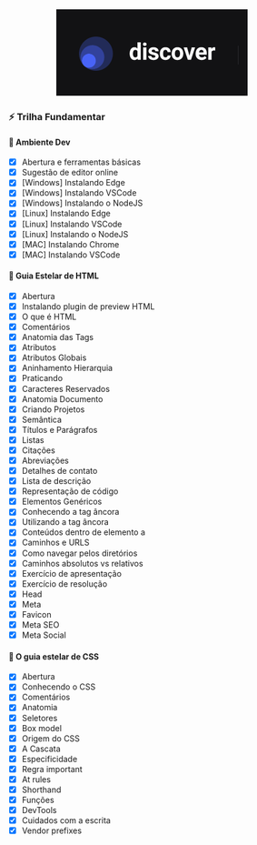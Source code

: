 <div align="center">
    <img src="../logo-discover.png">
</div>

### :zap: Trilha Fundamentar

#### :bookmark: Ambiente Dev

- [x] Abertura e ferramentas básicas
- [x] Sugestão de editor online
- [x] [Windows] Instalando Edge
- [x] [Windows] Instalando VSCode
- [x] [Windows] Instalando o NodeJS
- [x] [Linux] Instalando Edge
- [x] [Linux] Instalando VSCode
- [x] [Linux] Instalando o NodeJS
- [x] [MAC] Instalando Chrome
- [x] [MAC] Instalando VSCode

#### :bookmark: Guia Estelar de HTML

- [x] Abertura
- [x] Instalando plugin de preview HTML
- [x] O que é HTML
- [x] Comentários
- [x] Anatomia das Tags
- [x] Atributos
- [x] Atributos Globais
- [x] Aninhamento Hierarquia
- [x] Praticando
- [x] Caracteres Reservados
- [x] Anatomia Documento
- [x] Criando Projetos
- [x] Semântica
- [x] Títulos e Parágrafos
- [x] Listas
- [x] Citações
- [x] Abreviações
- [x] Detalhes de contato
- [x] Lista de descrição
- [x] Representação de código
- [x] Elementos Genéricos
- [x] Conhecendo a tag âncora
- [x] Utilizando a tag âncora
- [x] Conteúdos dentro de elemento a
- [x] Caminhos e URLS
- [x] Como navegar pelos diretórios
- [x] Caminhos absolutos vs relativos
- [x] Exercício de apresentação
- [x] Exercício de resolução
- [x] Head
- [x] Meta
- [x] Favicon
- [x] Meta SEO
- [x] Meta Social

#### :bookmark: O guia estelar de CSS

- [x] Abertura
- [x] Conhecendo o CSS
- [x] Comentários
- [x] Anatomia
- [x] Seletores
- [x] Box model
- [x] Origem do CSS
- [x] A Cascata
- [x] Especificidade
- [x] Regra important
- [x] At rules
- [x] Shorthand
- [x] Funções
- [x] DevTools
- [x] Cuidados com a escrita
- [x] Vendor prefixes

<!--
#### :pushpin: Certificado
<div align="center">
    <img src="./discover-conectar-certificate.jpg">
</div>
-->
